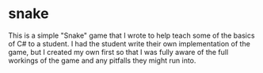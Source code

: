 # snake

This is a simple "Snake" game that I wrote to help teach some of the basics of C# to a student. I had the student write their own implementation of the game, but I created my own first so that I was fully aware of the full workings of the game and any pitfalls they might run into.